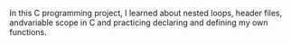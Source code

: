 In this C programming project, I learned about nested loops, header files, andvariable scope in C and practicing declaring and defining my own functions.
